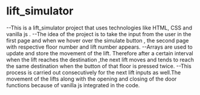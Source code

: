 # lift_simulator
--This is a lift_simulator project that uses technologies like HTML, CSS and vanilla js .
--The idea of the project is to take the input from the user in the first page and when we 
  hover over the simulate button , the second page with respective floor number and lift number appears. 
--Arrays are used to update and store the movement of the lift. Therefore after a certain interval when the 
  lift reaches the destination ,the next lift moves and tends to reach the same destination when the button of that floor is 
  pressed twice. 
--This process is carried out consecutively for the next lift inputs as well.The movement of the lifts along 
  with the opening and closing of the door functions because of vanilla js integrated in the code.
